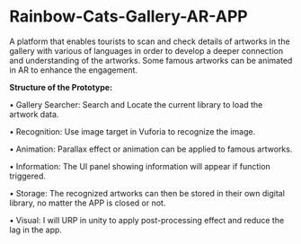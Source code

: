 # Rainbow-Cats-Gallery-AR-APP
A platform that enables tourists to scan and check details of artworks in the gallery with various of languages in order to develop a deeper connection and understanding of the artworks. Some famous artworks can be animated in AR to enhance the engagement.

<b>Structure of the Prototype:</b>

• Gallery Searcher: Search and Locate the current library to load the artwork data.

• Recognition: Use image target in Vuforia to recognize the image.

• Animation: Parallax effect or animation can be applied to famous artworks.

• Information: The UI panel showing information will appear if function triggered.

• Storage: The recognized artworks can then be stored in their own digital library, no matter the APP is closed or not.

• Visual: I will URP in unity to apply post-processing effect and reduce the lag in the app. 
